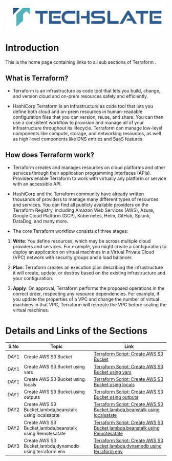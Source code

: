 ![TechSlate](../global/images/ts.png)

# Introduction 

This is the home page containing links to all sub sections of Terraform .

## What is Terraform?

- Terraform is an infrastructure as code tool that lets you build, change, and version cloud and on-prem resources safely and efficiently.

- HashiCorp Terraform is an infrastructure as code tool that lets you define both cloud and on-prem resources in human-readable configuration files that you can version, reuse, and share. You can then use a consistent workflow to provision and manage all of your infrastructure throughout its lifecycle. Terraform can manage low-level components like compute, storage, and networking resources, as well as high-level components like DNS entries and SaaS features.

## How does Terraform work?

- Terraform creates and manages resources on cloud platforms and other services through their application programming interfaces (APIs). Providers enable Terraform to work with virtually any platform or service with an accessible API.


- HashiCorp and the Terraform community have already written thousands of providers to manage many different types of resources and services. You can find all publicly available providers on the Terraform Registry, including Amazon Web Services (AWS), Azure, Google Cloud Platform (GCP), Kubernetes, Helm, GitHub, Splunk, DataDog, and many more.

- The core Terraform workflow consists of three stages:

1. **Write**: You define resources, which may be across multiple cloud providers and services. For example, you might create a configuration to deploy an application on virtual machines in a Virtual Private Cloud (VPC) network with security groups and a load balancer.

2. **Plan**: Terraform creates an execution plan describing the infrastructure it will create, update, or destroy based on the existing infrastructure and your configuration.

3. **Apply**: On approval, Terraform performs the proposed operations in the correct order, respecting any resource dependencies. For example, if you update the properties of a VPC and change the number of virtual machines in that VPC, Terraform will recreate the VPC before scaling the virtual machines.







# Details and Links of the Sections 

|S.No                | Topic         | Link |
|----------------    |---------------|-------|
|DAY1| Create AWS S3 Bucket|[Terraform Script: Create AWS S3 Bucket](day1/1a_s3/README.md) |
|DAY1| Create AWS S3 Bucket using vars|[Terraform Script: Create AWS S3 Bucket using vars](day1/1b_s3_using_vars/README.md) |
|DAY1| Create AWS S3 Bucket using locals|[Terraform Script: Create AWS S3 Bucket using locals](day1/1c_s3_using_locals/README.md) |
|DAY1| Create AWS S3 Bucket using outputs|[Terraform Script: Create AWS S3 Bucket using outputs](day1/1d_s3_using_outputs/README.md) |
|DAY2| Create AWS S3 Bucket,lambda,beanstalk using localsatate|[Terraform Script: Create AWS S3 Bucket,lambda,beanstalk using localsatate](day2/2a-local-state-file/README.md) |
|DAY2| Create AWS S3 Bucket,lambda,beanstalk using Remotesatate|[Terraform Script: Create AWS S3 Bucket,lambda,beanstalk using Remotesatate](day2/2b-remote-state/README.md) |
|DAY3| Create AWS S3 Bucket,lambda,dynamodb using terraform env|[Terraform Script: Create AWS S3 Bucket,lambda,dynamodb using terraform env](day3/3a-env/README.md) |